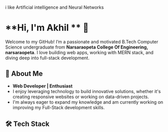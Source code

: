 i like Artificial intelligence and Neural Networks

#  **Hi, I'm Akhil ** 👋

Welcome to my GitHub! I’m a passionate and motivated B.Tech Computer Science undergraduate from **Narsaraopeta College Of Engineering, narsaraopeta**. I love building web apps, working with MERN stack, and diving deep into full-stack development.

## 🚀 **About Me**
- **Web Developer |  Enthusiast**
- I enjoy leveraging technology to build innovative solutions, whether it's creating responsive websites or working on data-driven projects.
- I'm always eager to expand my knowledge and am currently working on improving my Full-Stack development skills.

## 🛠️ **Tech Stack**


